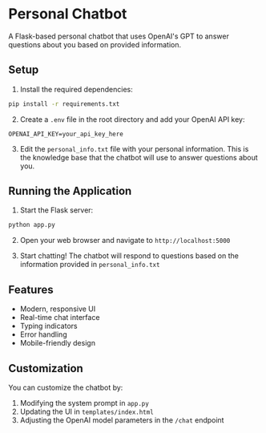 # Personal Chatbot

A Flask-based personal chatbot that uses OpenAI's GPT to answer questions about you based on provided information.

## Setup

1. Install the required dependencies:
```bash
pip install -r requirements.txt
```

2. Create a `.env` file in the root directory and add your OpenAI API key:
```
OPENAI_API_KEY=your_api_key_here
```

3. Edit the `personal_info.txt` file with your personal information. This is the knowledge base that the chatbot will use to answer questions about you.

## Running the Application

1. Start the Flask server:
```bash
python app.py
```

2. Open your web browser and navigate to `http://localhost:5000`

3. Start chatting! The chatbot will respond to questions based on the information provided in `personal_info.txt`

## Features

- Modern, responsive UI
- Real-time chat interface
- Typing indicators
- Error handling
- Mobile-friendly design

## Customization

You can customize the chatbot by:
1. Modifying the system prompt in `app.py`
2. Updating the UI in `templates/index.html`
3. Adjusting the OpenAI model parameters in the `/chat` endpoint

